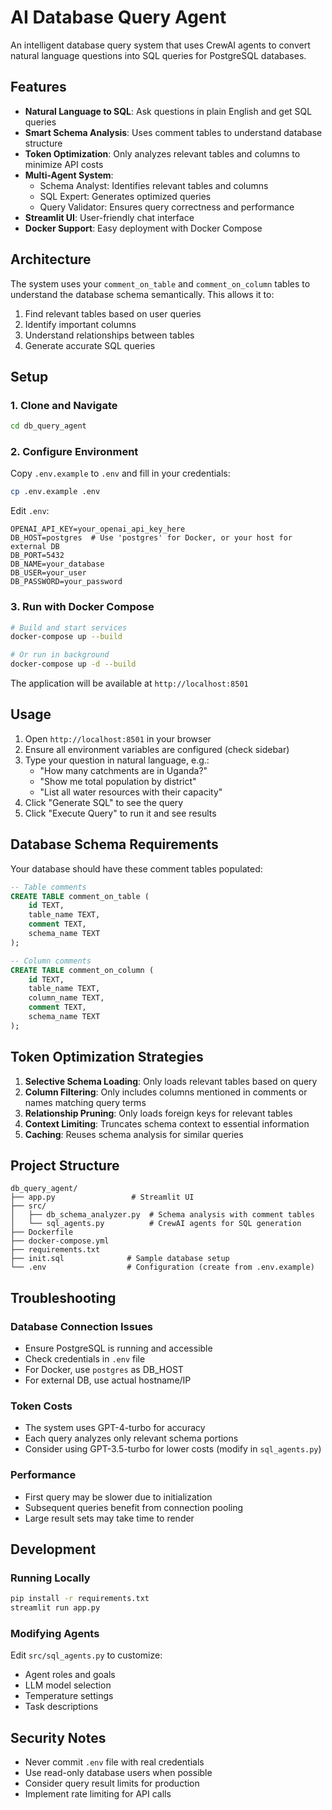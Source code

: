 # AI Database Query Agent

An intelligent database query system that uses CrewAI agents to convert natural language questions into SQL queries for PostgreSQL databases.

## Features

- **Natural Language to SQL**: Ask questions in plain English and get SQL queries
- **Smart Schema Analysis**: Uses comment tables to understand database structure
- **Token Optimization**: Only analyzes relevant tables and columns to minimize API costs
- **Multi-Agent System**: 
  - Schema Analyst: Identifies relevant tables and columns
  - SQL Expert: Generates optimized queries
  - Query Validator: Ensures query correctness and performance
- **Streamlit UI**: User-friendly chat interface
- **Docker Support**: Easy deployment with Docker Compose

## Architecture

The system uses your `comment_on_table` and `comment_on_column` tables to understand the database schema semantically. This allows it to:
1. Find relevant tables based on user queries
2. Identify important columns
3. Understand relationships between tables
4. Generate accurate SQL queries

## Setup

### 1. Clone and Navigate
```bash
cd db_query_agent
```

### 2. Configure Environment
Copy `.env.example` to `.env` and fill in your credentials:
```bash
cp .env.example .env
```

Edit `.env`:
```env
OPENAI_API_KEY=your_openai_api_key_here
DB_HOST=postgres  # Use 'postgres' for Docker, or your host for external DB
DB_PORT=5432
DB_NAME=your_database
DB_USER=your_user
DB_PASSWORD=your_password
```

### 3. Run with Docker Compose

```bash
# Build and start services
docker-compose up --build

# Or run in background
docker-compose up -d --build
```

The application will be available at `http://localhost:8501`

## Usage

1. Open `http://localhost:8501` in your browser
2. Ensure all environment variables are configured (check sidebar)
3. Type your question in natural language, e.g.:
   - "How many catchments are in Uganda?"
   - "Show me total population by district"
   - "List all water resources with their capacity"
4. Click "Generate SQL" to see the query
5. Click "Execute Query" to run it and see results

## Database Schema Requirements

Your database should have these comment tables populated:

```sql
-- Table comments
CREATE TABLE comment_on_table (
    id TEXT,
    table_name TEXT,
    comment TEXT,
    schema_name TEXT
);

-- Column comments
CREATE TABLE comment_on_column (
    id TEXT,
    table_name TEXT,
    column_name TEXT,
    comment TEXT,
    schema_name TEXT
);
```

## Token Optimization Strategies

1. **Selective Schema Loading**: Only loads relevant tables based on query
2. **Column Filtering**: Only includes columns mentioned in comments or names matching query terms
3. **Relationship Pruning**: Only loads foreign keys for relevant tables
4. **Context Limiting**: Truncates schema context to essential information
5. **Caching**: Reuses schema analysis for similar queries

## Project Structure

```
db_query_agent/
├── app.py                 # Streamlit UI
├── src/
│   ├── db_schema_analyzer.py  # Schema analysis with comment tables
│   └── sql_agents.py          # CrewAI agents for SQL generation
├── Dockerfile
├── docker-compose.yml
├── requirements.txt
├── init.sql              # Sample database setup
└── .env                  # Configuration (create from .env.example)
```

## Troubleshooting

### Database Connection Issues
- Ensure PostgreSQL is running and accessible
- Check credentials in `.env` file
- For Docker, use `postgres` as DB_HOST
- For external DB, use actual hostname/IP

### Token Costs
- The system uses GPT-4-turbo for accuracy
- Each query analyzes only relevant schema portions
- Consider using GPT-3.5-turbo for lower costs (modify in `sql_agents.py`)

### Performance
- First query may be slower due to initialization
- Subsequent queries benefit from connection pooling
- Large result sets may take time to render

## Development

### Running Locally
```bash
pip install -r requirements.txt
streamlit run app.py
```

### Modifying Agents
Edit `src/sql_agents.py` to customize:
- Agent roles and goals
- LLM model selection
- Temperature settings
- Task descriptions

## Security Notes

- Never commit `.env` file with real credentials
- Use read-only database users when possible
- Consider query result limits for production
- Implement rate limiting for API calls